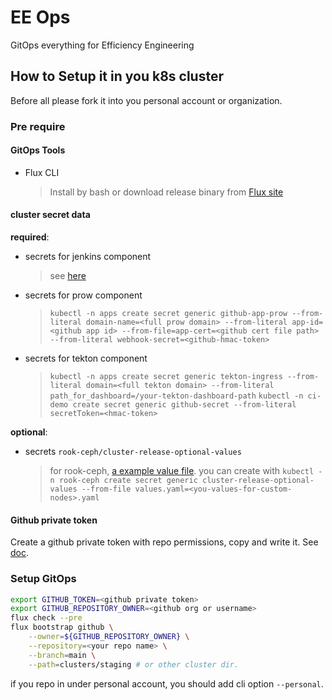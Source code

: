 # EE Ops

GitOps everything for Efficiency Engineering

## How to Setup it in you k8s cluster

Before all please fork it into you personal account or organization.

### Pre require

#### GitOps Tools

- Flux CLI
  > Install by bash or download release binary from [Flux site](https://fluxcd.io/docs/get-started/#install-the-flux-cli)
#### cluster secret data

**required**:

- secrets for jenkins component
  > see [here](apps/staging/jenkins/README.md)
- secrets for prow component
  > `kubectl -n apps create secret generic github-app-prow --from-literal domain-name=<full prow domain> --from-literal app-id=<github app id> --from-file=app-cert=<github cert file path> --from-literal webhook-secret=<github-hmac-token>`
- secrets for tekton component
  > `kubectl -n apps create secret generic tekton-ingress --from-literal domain=<full tekton domain> --from-literal path_for_dashboard=/your-tekton-dashboard-path`
  > `kubectl -n ci-demo create secret generic github-secret --from-literal secretToken=<hmac-token>`

**optional**:
- secrets `rook-ceph/cluster-release-optional-values`
  > for rook-ceph, [a example value file](./infrastructure/rook-ceph/config/values-nodes.tpl.yaml).
  > you can create with `kubectl -n rook-ceph create secret generic cluster-release-optional-values --from-file values.yaml=<you-values-for-custom-nodes>.yaml`

#### Github private token

Create a github private token with repo permissions, copy and write it.
See [doc](https://fluxcd.io/docs/get-started/#before-you-begin).


### Setup GitOps

```bash
export GITHUB_TOKEN=<github private token>
export GITHUB_REPOSITORY_OWNER=<github org or username>
flux check --pre
flux bootstrap github \
    --owner=${GITHUB_REPOSITORY_OWNER} \
    --repository=<your repo name> \
    --branch=main \
    --path=clusters/staging # or other cluster dir.
```

if you repo in under personal account, you should add cli option `--personal`.
